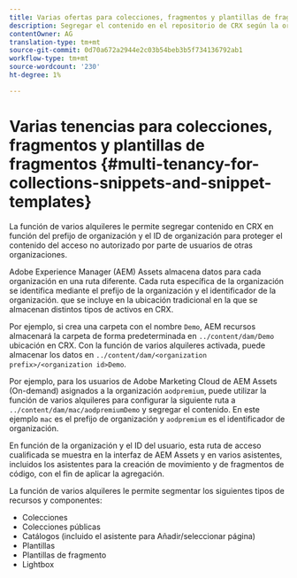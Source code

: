 ```yaml
---
title: Varias ofertas para colecciones, fragmentos y plantillas de fragmentos
description: Segregar el contenido en el repositorio de CRX según la organización del cliente para evitar el acceso no autorizado.
contentOwner: AG
translation-type: tm+mt
source-git-commit: 0d70a672a2944e2c03b54beb3b5f734136792ab1
workflow-type: tm+mt
source-wordcount: '230'
ht-degree: 1%

---
```



# Varias tenencias para colecciones, fragmentos y plantillas de fragmentos {#multi-tenancy-for-collections-snippets-and-snippet-templates}

La función de varios alquileres le permite segregar contenido en CRX en función del prefijo de organización y el ID de organización para proteger el contenido del acceso no autorizado por parte de usuarios de otras organizaciones.

Adobe Experience Manager (AEM) Assets almacena datos para cada organización en una ruta diferente. Cada ruta específica de la organización se identifica mediante el prefijo de la organización y el identificador de la organización.
que se incluye en la ubicación tradicional en la que se almacenan distintos tipos de activos en CRX.

Por ejemplo, si crea una carpeta con el nombre `Demo`, AEM recursos almacenará la carpeta de forma predeterminada en `../content/dam/Demo` ubicación en CRX. Con la función de varios alquileres activada, puede almacenar los datos en `../content/dam/<organization prefix>/<organization id>Demo`.

Por ejemplo, para los usuarios de Adobe Marketing Cloud de AEM Assets (On-demand) asignados a la organización `aodpremium`, puede utilizar la función de varios alquileres para configurar la siguiente ruta a `../content/dam/mac/aodpremiumDemo` y segregar el contenido. En este ejemplo `mac` es el prefijo de organización y `aodpremium` es el identificador de organización.

En función de la organización y el ID del usuario, esta ruta de acceso cualificada se muestra en la interfaz de AEM Assets y en varios asistentes, incluidos los asistentes para la creación de movimiento y de fragmentos de código, con el fin de aplicar la agregación.

La función de varios alquileres le permite segmentar los siguientes tipos de recursos y componentes:

* Colecciones
* Colecciones públicas
* Catálogos (incluido el asistente para Añadir/seleccionar página)
* Plantillas
* Plantillas de fragmento
* Lightbox
